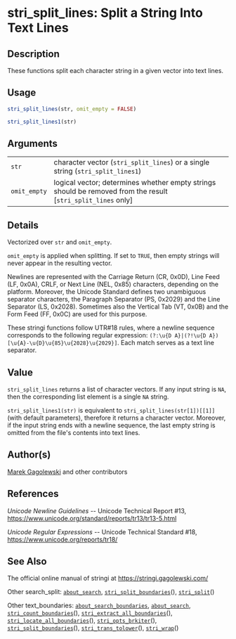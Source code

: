 # stri\_split\_lines: Split a String Into Text Lines

## Description

These functions split each character string in a given vector into text lines.

## Usage

```r
stri_split_lines(str, omit_empty = FALSE)

stri_split_lines1(str)
```

## Arguments

|              |                                                                                                                |
|--------------|----------------------------------------------------------------------------------------------------------------|
| `str`        | character vector (`stri_split_lines`) or a single string (`stri_split_lines1`)                                 |
| `omit_empty` | logical vector; determines whether empty strings should be removed from the result \[`stri_split_lines` only\] |

## Details

Vectorized over `str` and `omit_empty`.

`omit_empty` is applied when splitting. If set to `TRUE`, then empty strings will never appear in the resulting vector.

Newlines are represented with the Carriage Return (CR, 0x0D), Line Feed (LF, 0x0A), CRLF, or Next Line (NEL, 0x85) characters, depending on the platform. Moreover, the Unicode Standard defines two unambiguous separator characters, the Paragraph Separator (PS, 0x2029) and the Line Separator (LS, 0x2028). Sometimes also the Vertical Tab (VT, 0x0B) and the Form Feed (FF, 0x0C) are used for this purpose.

These <span class="pkg">stringi</span> functions follow UTR\#18 rules, where a newline sequence corresponds to the following regular expression: `(?:\u{D A}|(?!\u{D A})[\u{A}-\u{D}\u{85}\u{2028}\u{2029}]`. Each match serves as a text line separator.

## Value

`stri_split_lines` returns a list of character vectors. If any input string is `NA`, then the corresponding list element is a single `NA` string.

`stri_split_lines1(str)` is equivalent to `stri_split_lines(str[1])[[1]]` (with default parameters), therefore it returns a character vector. Moreover, if the input string ends with a newline sequence, the last empty string is omitted from the file\'s contents into text lines.

## Author(s)

[Marek Gagolewski](https://www.gagolewski.com/) and other contributors

## References

*Unicode Newline Guidelines* -- Unicode Technical Report \#13, <https://www.unicode.org/standard/reports/tr13/tr13-5.html>

*Unicode Regular Expressions* -- Unicode Technical Standard \#18, <https://www.unicode.org/reports/tr18/>

## See Also

The official online manual of <span class="pkg">stringi</span> at <https://stringi.gagolewski.com/>

Other search\_split: [`about_search`](https://stringi.gagolewski.com/rapi/about_search.html), [`stri_split_boundaries`](https://stringi.gagolewski.com/rapi/stri_split_boundaries.html)(), [`stri_split`](https://stringi.gagolewski.com/rapi/stri_split.html)()

Other text\_boundaries: [`about_search_boundaries`](https://stringi.gagolewski.com/rapi/about_search_boundaries.html), [`about_search`](https://stringi.gagolewski.com/rapi/about_search.html), [`stri_count_boundaries`](https://stringi.gagolewski.com/rapi/stri_count_boundaries.html)(), [`stri_extract_all_boundaries`](https://stringi.gagolewski.com/rapi/stri_extract_all_boundaries.html)(), [`stri_locate_all_boundaries`](https://stringi.gagolewski.com/rapi/stri_locate_all_boundaries.html)(), [`stri_opts_brkiter`](https://stringi.gagolewski.com/rapi/stri_opts_brkiter.html)(), [`stri_split_boundaries`](https://stringi.gagolewski.com/rapi/stri_split_boundaries.html)(), [`stri_trans_tolower`](https://stringi.gagolewski.com/rapi/stri_trans_tolower.html)(), [`stri_wrap`](https://stringi.gagolewski.com/rapi/stri_wrap.html)()
